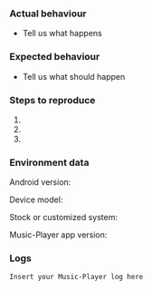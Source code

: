 ### Actual behaviour
- Tell us what happens

### Expected behaviour
- Tell us what should happen
 
### Steps to reproduce
1. 
2. 
3. 


### Environment data
Android version:

Device model: 

Stock or customized system:

Music-Player app version:


### Logs

```
Insert your Music-Player log here
```
